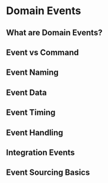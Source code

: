 # Domain Events

## What are Domain Events?
## Event vs Command
## Event Naming
## Event Data
## Event Timing
## Event Handling
## Integration Events
## Event Sourcing Basics
